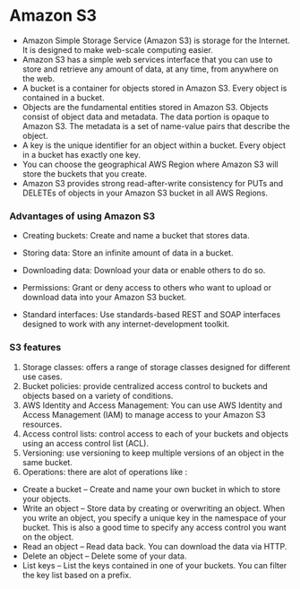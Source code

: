 # Amazon S3

+ Amazon Simple Storage Service (Amazon S3) is storage for the Internet. It is designed to make web-scale computing easier. 
+ Amazon S3 has a simple web services interface that you can use to store and retrieve any amount of data, at any time, from anywhere on the web.
+ A bucket is a container for objects stored in Amazon S3. Every object is contained in a bucket.
+ Objects are the fundamental entities stored in Amazon S3. Objects consist of object data and metadata. The data portion is opaque to Amazon S3. The metadata is a set of name-value pairs that describe the object.
+ A key is the unique identifier for an object within a bucket. Every object in a bucket has exactly one key.
+ You can choose the geographical AWS Region where Amazon S3 will store the buckets that you create. 
+ Amazon S3 provides strong read-after-write consistency for PUTs and DELETEs of objects in your Amazon S3 bucket in all AWS Regions.


### Advantages of using Amazon S3

+ Creating buckets: Create and name a bucket that stores data.

+ Storing data: Store an infinite amount of data in a bucket.

+ Downloading data: Download your data or enable others to do so.

+ Permissions: Grant or deny access to others who want to upload or download data into your Amazon S3 bucket.
+ Standard interfaces: Use standards-based REST and SOAP interfaces designed to work with any internet-development toolkit.


### S3 features

1. Storage classes: offers a range of storage classes designed for different use cases.
2. Bucket policies: provide centralized access control to buckets and objects based on a variety of conditions.
3. AWS Identity and Access Management: You can use AWS Identity and Access Management (IAM) to manage access to your Amazon S3 resources.
4. Access control lists: control access to each of your buckets and objects using an access control list (ACL).
5. Versioning: use versioning to keep multiple versions of an object in the same bucket.
6. Operations: there are alot of operations like :

+ Create a bucket – Create and name your own bucket in which to store your objects.
+ Write an object – Store data by creating or overwriting an object. When you write an object, you specify a unique key in the namespace of your bucket. This is also a good time to specify any access control you want on the object.
+ Read an object – Read data back. You can download the data via HTTP.
+ Delete an object – Delete some of your data.
+ List keys – List the keys contained in one of your buckets. You can filter the key list based on a prefix.



